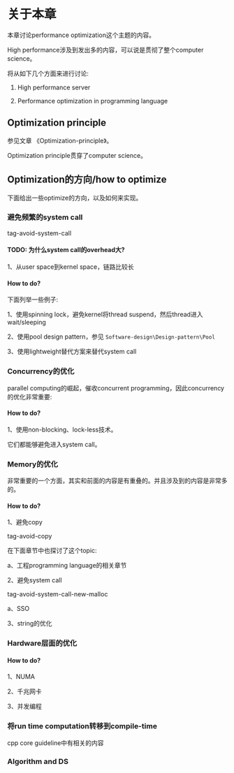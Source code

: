 # 关于本章

本章讨论performance optimization这个主题的内容。

High performance涉及到发出多的内容，可以说是贯彻了整个computer science。

将从如下几个方面来进行讨论:

1) High performance server

2) Performance optimization in programming language

## Optimization principle

参见文章 《Optimization-principle》。

Optimization principle贯穿了computer science。

## Optimization的方向/how to optimize

下面给出一些optimize的方向，以及如何来实现。

### 避免频繁的system call

tag-avoid-system-call

#### TODO: 为什么system call的overhead大?

1、从user space到kernel space，链路比较长

#### How to do?

下面列举一些例子:

1、使用spinning lock，避免kernel将thread suspend，然后thread进入wait/sleeping

2、使用pool design pattern，参见 `Software-design\Design-pattern\Pool`

3、使用lightweight替代方案来替代system call



### Concurrency的优化

parallel computing的崛起，催收concurrent programming，因此concurrency的优化非常重要:

#### How to do?

1、使用non-blocking、lock-less技术。

它们都能够避免进入system call。



### Memory的优化

非常重要的一个方面，其实和前面的内容是有重叠的。并且涉及到的内容是非常多的。

#### How to do?

1、避免copy

tag-avoid-copy

在下面章节中也探讨了这个topic:

a、工程programming language的相关章节

2、避免system call

tag-avoid-system-call-new-malloc

a、SSO

3、string的优化

### Hardware层面的优化

#### How to do?

1、NUMA

2、千兆网卡

3、并发编程



### 将run time computation转移到compile-time

cpp core guideline中有相关的内容



### Algorithm and DS



